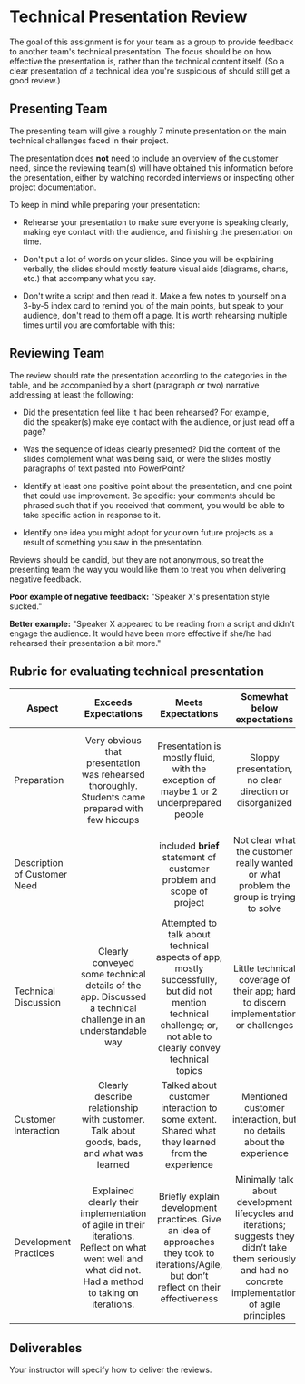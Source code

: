 # Technical Presentation Review

The goal of this assignment is for your team as a group to provide
feedback to another team's technical presentation.  The focus should
be on how effective the presentation is, rather than the technical
content itself.  (So a clear presentation of a technical idea you're
suspicious of should still get a good review.)

## Presenting Team

The presenting team will give a roughly 7 minute presentation on the
main technical challenges faced in their project.

The presentation does **not** need to include an overview of the
customer need, since the reviewing team(s) will have obtained this
information before the presentation, either by watching recorded
interviews or inspecting other project documentation.

To keep in mind while preparing your presentation:

* Rehearse your presentation to make sure everyone is speaking clearly,
making eye contact with the audience, and finishing the presentation on
time.

* Don't put a lot of words on your slides.  Since you will be explaining
verbally, the slides should mostly feature visual aids (diagrams,
charts, etc.) that accompany what you say.

* Don't write a script and then read it.  Make a few notes to yourself
on a 3-by-5 index card to remind you of the main points, but speak to
your audience, don't read to them off a page.  It is worth rehearsing
multiple times until you are comfortable with this:

## Reviewing Team

The review should rate the presentation according to the categories in the table,
and be accompanied by a short (paragraph or two) narrative addressing at least the following:

* Did the presentation feel like it had been rehearsed?  For example,  
did the speaker(s) make
eye contact with the audience, or just read off a page?

* Was the
sequence of ideas clearly presented?  Did the content of the slides
complement what was being said, or were the slides mostly paragraphs of
text pasted into PowerPoint?

*  Identify at least one positive point about the presentation,
and one point that could use
improvement.  Be specific: your comments should be phrased such that
if you received that comment, you would be able to take specific
action in response to it.

* Identify one idea you might adopt for your own future
projects as a result of something you saw in the presentation.

Reviews should be candid, but they are not anonymous, so treat the
presenting team the way you would like them to treat you when delivering
negative feedback.  

**Poor example of negative feedback:** "Speaker X's presentation style
sucked."

**Better example:** "Speaker X appeared to be reading from a script and
didn't engage the audience.  It would have been more effective if she/he
had rehearsed their presentation a bit more."

## Rubric for evaluating technical presentation

<table><thead>
<tr>
<th>Aspect</th>
<th align="center">Exceeds Expectations</th>
<th align="center">Meets Expectations</th>
<th align="center">Somewhat below expectations</th>
<th align="center">Not acceptable</th>
</tr>
</thead><tbody>
<tr>
<td>Preparation</td>
<td align="center">Very obvious that presentation was rehearsed thoroughly.  Students came prepared with few hiccups</td>
<td align="center">Presentation is mostly fluid, with the exception of maybe 1 or 2 underprepared people</td>
<td align="center">Sloppy presentation, no clear direction or disorganized</td>
<td align="center">It was really, really bad.  I could have presented about their app better than them, impromptu</td>
</tr>
<tr>
<td>Description of Customer Need</td>
<td align="center"></td>
<td align="center">included <strong>brief</strong> statement of customer problem and scope of project</td>
<td align="center">Not clear what the customer really wanted or what problem the group is trying to solve</td>
<td align="center">No discussion of customer needs</td>
</tr>
<tr>
<td>Technical Discussion</td>
<td align="center">Clearly conveyed some technical details of the app.  Discussed a technical challenge in an understandable way</td>
<td align="center">Attempted to talk about technical aspects of app, mostly successfully, but did not mention technical challenge; or, not able to clearly convey technical topics</td>
<td align="center">Little technical coverage of their app; hard to discern implementation or challenges</td>
<td align="center">No technical discussion</td>
</tr>
<tr>
<td>Customer Interaction</td>
<td align="center">Clearly describe relationship with customer. Talk about goods, bads, and what was learned</td>
<td align="center">Talked about customer interaction to some extent.  Shared what they learned from the experience</td>
<td align="center">Mentioned customer interaction, but no details about the experience</td>
<td align="center">No discussion of customer interactions</td>
</tr>
<tr>
<td>Development Practices</td>
<td align="center">Explained clearly their implementation of agile in their iterations.  Reflect on what went well and what did not.  Had a method to taking on iterations.</td>
<td align="center">Briefly explain development practices.  Give an idea of approaches they took to iterations/Agile, but don’t reflect on their effectiveness</td>
<td align="center">Minimally talk about development lifecycles and iterations; suggests they didn’t take them seriously and had no concrete implementation of agile principles</td>
<td align="center">No discussion of iterations or approach to handling them</td>
</tr>
</tbody></table>
</div></div></td></tr></tbody></table>

## Deliverables

Your instructor will specify how to deliver the reviews.
